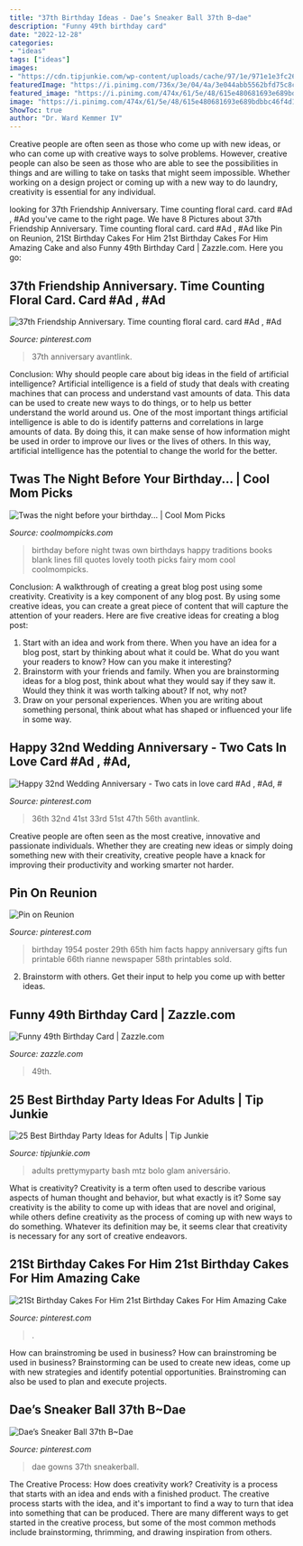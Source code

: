 ```yaml
---
title: "37th Birthday Ideas - Dae’s Sneaker Ball 37th B~dae"
description: "Funny 49th birthday card"
date: "2022-12-28"
categories:
- "ideas"
tags: ["ideas"]
images:
- "https://cdn.tipjunkie.com/wp-content/uploads/cache/97/1e/971e1e3fc263adcbc28cf39fb346677e.jpg"
featuredImage: "https://i.pinimg.com/736x/3e/04/4a/3e044abb5562bfd75c8c4897b9ae22d5.jpg"
featured_image: "https://i.pinimg.com/474x/61/5e/48/615e480681693e689bdbbc46f4d115aa.jpg"
image: "https://i.pinimg.com/474x/61/5e/48/615e480681693e689bdbbc46f4d115aa.jpg"
ShowToc: true
author: "Dr. Ward Kemmer IV"
---
```



Creative people are often seen as those who come up with new ideas, or who can come up with creative ways to solve problems. However, creative people can also be seen as those who are able to see the possibilities in things and are willing to take on tasks that might seem impossible. Whether working on a design project or coming up with a new way to do laundry, creativity is essential for any individual.

	

		
looking for 37th Friendship Anniversary. Time counting floral card. card #Ad , #Ad you've came to the right page. We have 8 Pictures about 37th Friendship Anniversary. Time counting floral card. card #Ad , #Ad like Pin on Reunion, 21St Birthday Cakes For Him 21st Birthday Cakes For Him Amazing Cake and also Funny 49th Birthday Card | Zazzle.com. Here you go:
		
    
## 37th Friendship Anniversary. Time Counting Floral Card. Card #Ad , #Ad

<img loading=lazy src="https://i.pinimg.com/736x/ab/60/3f/ab603f96656e3983f1c8fc7382dec88e.jpg" onerror="this.onerror=null;this.src='https://tse4.mm.bing.net/th?id=OIP.OdtoEeVqtdjUEXzo9OJU0wHaFS&amp;pid=15.1';" alt="37th Friendship Anniversary. Time counting floral card. card #Ad , #Ad">

_Source: pinterest.com_

>37th anniversary avantlink. 

	

Conclusion: Why should people care about big ideas in the field of artificial intelligence?
Artificial intelligence is a field of study that deals with creating machines that can process and understand vast amounts of data. This data can be used to create new ways to do things, or to help us better understand the world around us. One of the most important things artificial intelligence is able to do is identify patterns and correlations in large amounts of data. By doing this, it can make sense of how information might be used in order to improve our lives or the lives of others. In this way, artificial intelligence has the potential to change the world for the better.

    
## Twas The Night Before Your Birthday... | Cool Mom Picks

<img loading=lazy src="https://coolmompicks.com/wp-content/uploads/2013/11/BirthdayBook.jpg" onerror="this.onerror=null;this.src='https://tse1.mm.bing.net/th?id=OIP.XIWz7K-IVx6un2aod4c-ZgHaHa&amp;pid=15.1';" alt="Twas the night before your birthday... | Cool Mom Picks">

_Source: coolmompicks.com_

>birthday before night twas own birthdays happy traditions books blank lines fill quotes lovely tooth picks fairy mom cool coolmompicks. 

	

Conclusion: A walkthrough of creating a great blog post using some creativity.
Creativity is a key component of any blog post. By using some creative ideas, you can create a great piece of content that will capture the attention of your readers. Here are five creative ideas for creating a blog post: 
1. Start with an idea and work from there. When you have an idea for a blog post, start by thinking about what it could be. What do you want your readers to know? How can you make it interesting? 
2. Brainstorm with your friends and family. When you are brainstorming ideas for a blog post, think about what they would say if they saw it. Would they think it was worth talking about? If not, why not? 
3. Draw on your personal experiences. When you are writing about something personal, think about what has shaped or influenced your life in some way.

    
## Happy 32nd Wedding Anniversary - Two Cats In Love Card #Ad , #Ad, #

<img loading=lazy src="https://i.pinimg.com/736x/ea/07/4e/ea074e17624d29685f1bcfe0123a4b79.jpg" onerror="this.onerror=null;this.src='https://tse3.mm.bing.net/th?id=OIP.YIV4l6QqeIxShBb9Vos3UgHaFS&amp;pid=15.1';" alt="Happy 32nd Wedding Anniversary - Two cats in love card #Ad , #Ad, #">

_Source: pinterest.com_

>36th 32nd 41st 33rd 51st 47th 56th avantlink. 

	

Creative people are often seen as the most creative, innovative and passionate individuals. Whether they are creating new ideas or simply doing something new with their creativity, creative people have a knack for improving their productivity and working smarter not harder.

    
## Pin On Reunion

<img loading=lazy src="https://i.pinimg.com/736x/3e/04/4a/3e044abb5562bfd75c8c4897b9ae22d5.jpg" onerror="this.onerror=null;this.src='https://tse2.mm.bing.net/th?id=OIP.wRkd5VTLiP_7z3615iayeAHaLH&amp;pid=15.1';" alt="Pin on Reunion">

_Source: pinterest.com_

>birthday 1954 poster 29th 65th him facts happy anniversary gifts fun printable 66th rianne newspaper 58th printables sold. 

	

2. Brainstorm with others. Get their input to help you come up with better ideas.

    
## Funny 49th Birthday Card | Zazzle.com

<img loading=lazy src="https://rlv.zcache.com/funny_49th_birthday_card-r47a5ef2fc758402292f7d15bbacd50e8_tcvuk_540.jpg" onerror="this.onerror=null;this.src='https://tse2.mm.bing.net/th?id=OIP.qvxElJKQnNXQcTFN1-qbogHaHa&amp;pid=15.1';" alt="Funny 49th Birthday Card | Zazzle.com">

_Source: zazzle.com_

>49th. 

	

	

    
## 25 Best Birthday Party Ideas For Adults | Tip Junkie

<img loading=lazy src="https://cdn.tipjunkie.com/wp-content/uploads/cache/97/1e/971e1e3fc263adcbc28cf39fb346677e.jpg" onerror="this.onerror=null;this.src='https://tse4.mm.bing.net/th?id=OIP.Z-OC4kb1yCKMp3bih_Z7fwHaLH&amp;pid=15.1';" alt="25 Best Birthday Party Ideas for Adults | Tip Junkie">

_Source: tipjunkie.com_

>adults prettymyparty bash mtz bolo glam aniversário. 

	

What is creativity?
Creativity is a term often used to describe various aspects of human thought and behavior, but what exactly is it? Some say creativity is the ability to come up with ideas that are novel and original, while others define creativity as the process of coming up with new ways to do something. Whatever its definition may be, it seems clear that creativity is necessary for any sort of creative endeavors.

    
## 21St Birthday Cakes For Him 21st Birthday Cakes For Him Amazing Cake

<img loading=lazy src="https://i.pinimg.com/736x/6e/ce/9f/6ece9f3838193ae1a43c0d6114fcb510.jpg" onerror="this.onerror=null;this.src='https://tse4.mm.bing.net/th?id=OIP.hji7Z_xmijABUbh5kg7CygHaNU&amp;pid=15.1';" alt="21St Birthday Cakes For Him 21st Birthday Cakes For Him Amazing Cake">

_Source: pinterest.com_

>. 

	

How can brainstroming be used in business?
How can brainstroming be used in business? Brainstorming can be used to create new ideas, come up with new strategies and identify potential opportunities. Brainstroming can also be used to plan and execute projects.

    
## Dae’s Sneaker Ball 37th B~Dae

<img loading=lazy src="https://i.pinimg.com/474x/61/5e/48/615e480681693e689bdbbc46f4d115aa.jpg" onerror="this.onerror=null;this.src='https://tse1.mm.bing.net/th?id=OIP.-TuOwr4AO_POQB0QVXLhDwAAAA&amp;pid=15.1';" alt="Dae’s Sneaker Ball 37th B~Dae">

_Source: pinterest.com_

>dae gowns 37th sneakerball. 

	

The Creative Process: How does creativity work?
Creativity is a process that starts with an idea and ends with a finished product. The creative process starts with the idea, and it's important to find a way to turn that idea into something that can be produced. There are many different ways to get started in the creative process, but some of the most common methods include brainstorming, thrimming, and drawing inspiration from others.

